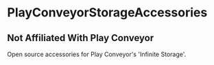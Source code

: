 # PlayConveyorStorageAccessories
## **Not Affiliated With Play Conveyor** 
Open source accessories for Play Conveyor's 'Infinite Storage'.
